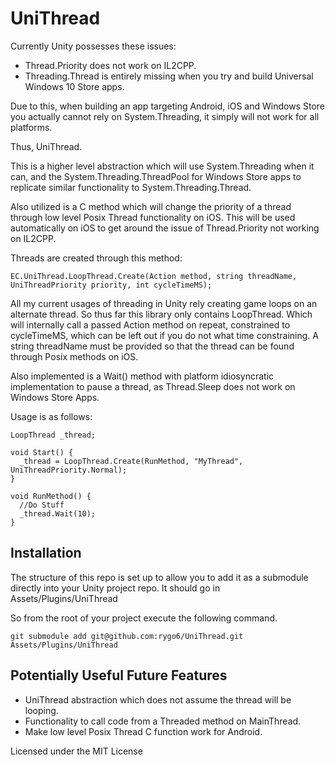 UniThread
=========

Currently Unity possesses these issues:
- Thread.Priority does not work on IL2CPP.
- Threading.Thread is entirely missing when you try and build Universal Windows 10 Store apps.

Due to this, when building an app targeting Android, iOS and Windows Store you actually cannot rely on System.Threading, it simply will not work for all platforms.

Thus, UniThread.

This is a higher level abstraction which will use System.Threading when it can, and the System.Threading.ThreadPool for Windows Store apps to replicate similar functionality to System.Threading.Thread.

Also utilized is a C method which will change the priority of a thread through low level Posix Thread functionality on iOS. This will be used automatically on iOS to get around the issue of Thread.Priority not working on IL2CPP.

Threads are created through this method:
```
EC.UniThread.LoopThread.Create(Action method, string threadName, UniThreadPriority priority, int cycleTimeMS);
```

All my current usages of threading in Unity rely creating game loops on an alternate thread. So thus far this library only contains LoopThread. Which will internally call a passed Action method on repeat, constrained to cycleTimeMS, which can be left out if you do not what time constraining. A string threadName must be provided so that the thread can be found through Posix methods on iOS.

Also implemented is a Wait() method with platform idiosyncratic implementation to pause a thread, as Thread.Sleep does not work on Windows Store Apps.

Usage is as follows:
```
LoopThread _thread;

void Start() {
  _thread = LoopThread.Create(RunMethod, "MyThread", UniThreadPriority.Normal);
}

void RunMethod() {
  //Do Stuff
  _thread.Wait(10);
}
```

## Installation

The structure of this repo is set up to allow you to add it as a submodule directly into your Unity project repo. It should go in Assets/Plugins/UniThread

So from the root of your project execute the following command.

    git submodule add git@github.com:rygo6/UniThread.git Assets/Plugins/UniThread

## Potentially Useful Future Features

- UniThread abstraction which does not assume the thread will be looping.
- Functionality to call code from a Threaded method on MainThread.
- Make low level Posix Thread C function work for Android.

Licensed under the MIT License
